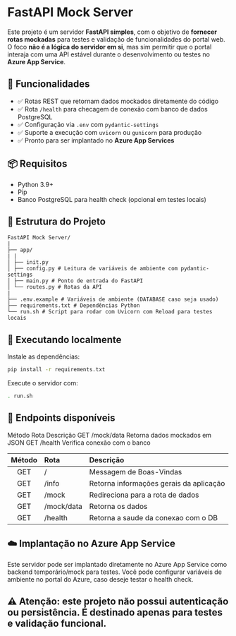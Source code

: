 # FastAPI Mock Server

Este projeto é um servidor **FastAPI simples**, com o objetivo de **fornecer rotas mockadas** para testes e validação de funcionalidades do portal web. O foco **não é a lógica do servidor em si**, mas sim permitir que o portal interaja com uma API estável durante o desenvolvimento ou testes no **Azure App Service**.

## 🔧 Funcionalidades

- ✅ Rotas REST que retornam dados mockados diretamente do código
- ✅ Rota `/health` para checagem de conexão com banco de dados PostgreSQL
- ✅ Configuração via `.env` com `pydantic-settings`
- ✅ Suporte a execução com `uvicorn` ou `gunicorn` para produção
- ✅ Pronto para ser implantado no **Azure App Services**

## 📦 Requisitos

- Python 3.9+
- Pip
- Banco PostgreSQL para health check (opcional em testes locais)

## 📁 Estrutura do Projeto
```
FastAPI Mock Server/
|
├── app/
| |
│ ├── init.py
│ ├── config.py # Leitura de variáveis de ambiente com pydantic-settings
│ ├── main.py # Ponto de entrada do FastAPI
│ └── routes.py # Rotas da API
|
├── .env.example # Variáveis de ambiente (DATABASE caso seja usado)
├── requirements.txt # Dependências Python
└── run.sh # Script para rodar com Uvicorn com Reload para testes locais
```

## 🚀 Executando localmente

Instale as dependências:
```bash
pip install -r requirements.txt
```

Execute o servidor com:
```bash
. run.sh
```

## 📌 Endpoints disponíveis
Método	Rota	Descrição
GET	/mock/data	Retorna dados mockados em JSON
GET	/health	Verifica conexão com o banco

| Método | Rota | Descrição |
| :-------: | :---- | :---------- |
| GET        | / | Messagem de Boas-Vindas |
| GET        | /info | Retorna informações gerais da aplicação |
| GET        | /mock | Redireciona para a rota de dados |
| GET        | /mock/data | Retorna os dados |
| GET        | /health | Retorna a saude da conexao com o DB |

## ☁️ Implantação no Azure App Service
Este servidor pode ser implantado diretamente no Azure App Service como backend temporário/mock para testes. Você pode configurar variáveis de ambiente no portal do Azure, caso deseje testar o health check.

## ⚠️ Atenção: este projeto não possui autenticação ou persistência. É destinado apenas para testes e validação funcional.
